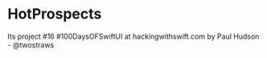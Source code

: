 # HotProspects
Its project #16 #100DaysOFSwiftUI at hackingwithswift.com by Paul Hudson - @twostraws
